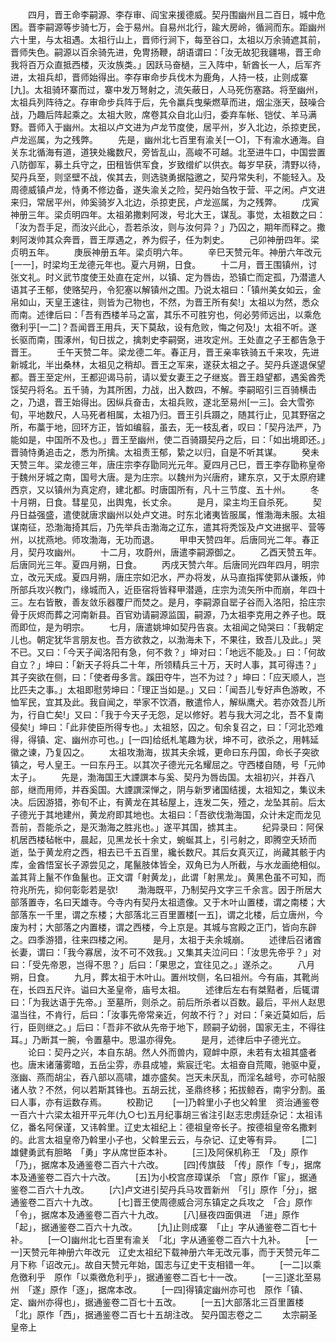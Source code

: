 <!-- { "loadSidebar": true } -->
　　四月，晋王命李嗣源、李存审、阎宝来援德威。契丹围幽州且二百日，城中危困。晋李嗣源等步骑七万，会于易州。自易州北行，踰大房岭，循涧而东。距幽州六十里，与太祖遇。太祖行山上，晋师行涧下，每至谷口，太祖以万余骑遮其前，晋师失色。嗣源以百余骑先进，免冑扬鞭，胡语谓曰：「汝无故犯我疆埸，晋王命我将百万众直抵西楼，灭汝族类。」因跃马奋檛，三入阵中，斩酋长一人，后军齐进，太祖兵却，晋师始得出。李存审命步兵伐木为鹿角，人持一枝，止则成寨[九]。太祖骑环寨而过，寨中发万弩射之，流矢蔽日，人马死伤塞路。将至幽州，太祖兵列阵待之。存审命步兵阵于后，先令羸兵曳柴燃草而进，烟尘涨天，鼓噪合战，乃趣后阵起乘之。太祖大败，席卷其众自北山归，委弃车帐、铠仗、羊马满野。晋师入于幽州。太祖以卢文进为卢龙节度使，居平州，岁入北边，杀掠吏民，卢龙巡属，为之残弊。
　　先是，幽州北七百里有渝关[一○]，下有渝水通海。自关东北循海有道，道狭处纔数尺，旁皆乱山，高峻不可越。北至进牛口，中国尝置八防御军，募土兵守之，田租皆供军食，岁致缯纩以供衣。每岁早获，清野以待，契丹兵至，则坚壁不战，俟其去，则选骁勇据隘邀之，契丹常失利，不能轻入。及周德威镇卢龙，恃勇不修边备，遂失渝关之险，契丹始刍牧于营、平之闲。卢文进来归，常居平州，帅奚骑岁入北边，杀掠吏民，卢龙巡属，为之残弊。
　　戊寅神册三年。梁贞明四年。太祖弟撒剌阿泼，号北大王，谋乱。事觉，太祖数之曰：「汝为吾手足，而汝兴此心，吾若杀汝，则与汝何异？」乃囚之，期年而释之。撒剌阿泼帅其众奔晋，晋王厚遇之，养为假子，任为刺史。
　　己卯神册四年。梁贞明五年。
　　庚辰神册五年。梁贞明六年。
　　辛巳天赞元年。神册六年改元[一一]，时梁均王龙德元年也。夏六月朔，日食。
　　十二月，晋王围镇州，讨张文礼。时义武节度使王处直在定州，以镇、定为唇齿，恐镇亡而定孤，乃潜遣人语其子王郁，使赂契丹，令犯塞以解镇州之围。乃说太祖曰：「镇州美女如云，金帛如山，天皇王速往，则皆为己物也，不然，为晋王所有矣!」太祖以为然，悉众而南。述律后曰：「吾有西楼羊马之富，其乐不可胜穷也，何必劳师远出，以乘危徼利乎[一二]？吾闻晋王用兵，天下莫敌，设有危败，悔之何及!」太祖不听。遂长驱而南，围涿州，旬日拔之，擒刺史李嗣弼，进攻定州。王处直之子王都告急于晋王。
　　壬午天赞二年。梁龙德二年。春正月，晋王亲率铁骑五千来攻，先进新城北，半出桑林，太祖见之稍却。晋王之军来，遂获太祖之子。契丹兵遂退保望都。晋王至定州，王都迎谒马前，请以爱女妻王之子继岌。晋王趋望都，遇奚酋秃馁契丹将名。五千骑，为其所困，力战，出入数四，不解。李嗣昭引三百骑横击之，乃退，晋王始得出。因纵兵奋击，太祖兵败，遂北至易州[一三]。会大雪弥旬，平地数尺，人马死者相属，太祖乃归。晋王引兵蹑之，随其行止，见其野宿之所，布藁于地，回环方正，皆如编翦，虽去，无一枝乱者，叹曰：「契丹法严，乃能如是，中国所不及也。」晋王至幽州，使二百骑蹑契丹之后，曰：「如出境即还。」晋骑恃勇追击之，悉为所擒。太祖责王郁，絷之以归，自是不听其谋。
　　癸未天赞三年。梁龙德三年，唐庄宗李存勖同光元年。夏四月己巳，晋王李存勖称皇帝于魏州牙城之南，国号大唐。是为庄宗。以魏州为兴唐府，建东京，又于太原府建西京，又以镇州为真定府，建北都。时唐国所有，凡十三节度、五十州。
　　冬十月朔，日食。彗星见，出舆鬼，长丈余。
　　是月，梁主均王自杀死。
　　契丹日益强盛，遣使就唐求幽州以处卢文进。时东北诸夷皆服属，惟渤海未服。太祖谋南征，恐渤海掎其后，乃先举兵击渤海之辽东，遣其将秃馁及卢文进据平、营等州，以扰燕地。师攻渤海，无功而退。
　　甲申天赞四年。后唐同光二年。春正月，契丹攻幽州。
　　十二月，攻蔚州，唐遣李嗣源御之。
　　乙酉天赞五年。后唐同光三年。夏四月朔，日食。
　　丙戌天赞六年。后唐同光四年四月，明宗立，改元天成。夏四月朔，唐庄宗如汜水，严办将发，从马直指挥使郭从谦叛，帅所部兵攻兴教门，缘城而入，近臣宿将皆释甲潜遁，庄宗为流矢所中而崩，年四十三。左右皆散，善友敛乐器覆尸而焚之。是月，李嗣源自罂子谷而入洛阳，拾庄宗骨于灰烬而葬之河南新县。百官劝请嗣源监国，嗣源，乃太祖李克用之养子也。既而即位，是为明宗。
　　七月，唐遣姚坤如契丹告哀。太祖闻之恸哭曰：「我朝定儿也。朝定犹华言朋友也。吾方欲救之，以渤海未下，不果往，致吾儿及此。」哭不已。又曰：「今天子闻洛阳有急，何不救？」坤对曰：「地远不能及。」曰：「何故自立？」坤曰：「新天子将兵二十年，所领精兵三十万，天时人事，其可得违？」其子突欲在侧，曰：「使者毋多言。蹊田夺牛，岂不为过？」坤曰：「应天顺人，岂比匹夫之事。」太祖即慰劳坤曰：「理正当如是。」又曰：「闻吾儿专好声色游畋，不恤军民，宜其及此。我自闻之，举家不饮酒，散遣伶人，解纵鹰犬。若亦效吾儿所为，行自亡矣!」又曰：「我于今天子无怨，足以修好。若与我大河之北，吾不复南侵矣!」坤曰：「此非使臣所得专也。」太祖怒，囚之。旬余复召之，曰：「河北恐难得，得镇、定、幽州亦可也。」[一四]给纸札笔趣为状，坤不可，欲杀之，用韩延徽之谏，乃复囚之。
　　太祖攻渤海，拔其夫余城，更命曰东丹国，命长子突欲镇之，号人皇王。一曰东丹王。以其次子德光元名耀屈之。守西楼自随，号「元帅太子」。
　　先是，渤海国王大諲譔本与奚、契丹为唇齿国。太祖初兴，并吞八部，继而用师，并吞奚国。大諲譔深惮之，阴与新罗诸国结援，太祖知之，集议未决。后因游猎，弥旬不止，有黄龙在其毡屋上，连发二矢，殪之，龙坠其前。后太子德光于其地建州，黄龙府即其地也。太祖曰：「吾欲伐渤海国，众计未定而龙见吾前，吾能杀之，是灭渤海之胜兆也。」遂平其国，掳其主。
　　纪异录曰：阿保机居西楼毡帐中，晨起，见黑龙长十余丈，蜿蜒其上，引弓射之，即腾空夭矫而逝，坠于黄龙府之西，相去已千五百里，纔长数尺。其后女真灭辽，尚藏其骸于内库，金酋悟室长子源尝见之，尾鬣肢体皆全，双角已为人所截，与水龙画绝相似。盖其背上鬣不作鱼鬣也。正文谓「射黄龙」，此谓「射黑龙」。黄黑色虽不可知，而符兆所先，抑何彰彰若是欤!
　　渤海既平，乃制契丹文字三千余言。因于所居大部落置寺，名曰天雄寺。今寺内有契丹太祖遗像。又于木叶山置楼，谓之南楼；大部落东一千里，谓之东楼；大部落北三百里置楼[一五]，谓之北楼，后立唐州，今废为村；大部落之内置楼，谓之西楼，今上京是。其城与宫殿之正门，皆向东辟之。四季游猎，往来四楼之闲。
　　是月，太祖于夫余城崩。
　　述律后召诸酋长妻，谓曰：「我今寡居，汝不可不效我。」又集其夫泣问曰：「汝思先帝乎？」对曰：「受先帝恩，岂得不思？」后曰：「果思之，宜往见之。」遂杀之。
　　八月朔，日食。
　　九月，葬太祖于木叶山。置州坟侧，名曰祖州。今有庙，其靴尚在，长四五尺许。谥曰大圣皇帝，庙号太祖。
　　述律后左右有桀黠者，后辄谓曰：「为我达语于先帝。」至墓所，则杀之。前后所杀者以百数。最后，平州人赵思温当往，不肯行，后曰：「汝事先帝常亲近，何故不行？」对曰：「亲近莫如后，后行，臣则继之。」后曰：「吾非不欲从先帝于地下，顾嗣子幼弱，国家无主，不得往耳。」乃断其一腕，令置墓中。思温亦得免。
　　是月，述律后中子德光立。
　　论曰：契丹之兴，本自东胡。然人外而兽内，窥衅中原，未若有太祖其盛者也。唐末诸藩雾暗，五岳尘雰，赤县成墟，紫宸迁宅。太祖奋自荒陬，驰驱中夏，涨幽、燕而胡尘，吞八部以高啸，雄亦盛矣。岂天未厌乱，而淫名越号，亦可帖服诸人欤？不然，何以若斯其锋也。五胡云扰，圣鼎终移；拓拔鲸吞，南宇分割。虽曰人事，亦有运数存焉。
　　校勘记
　　[一]乃斡里小子也父斡里　资治通鉴卷一百六十六梁太祖开平元年(九○七)五月纪事胡三省注引赵志忠虏廷杂记：太祖讳亿，番名阿保谨，又讳斡里。辽史太祖纪上：德祖皇帝长子。按德祖皇帝名撒剌的。此言太祖皇帝乃斡里小子也，父斡里云云，与杂记、辽史等有异。
　　[二]雄健勇武有胆略　「勇」字从席世臣本补。
　　[三]及阿保机称王　「及」原作「乃」，据席本及通鉴卷二百六十六改。
　　[四]传旗鼓　「传」原作「专」，据席本及通鉴卷二百六十六改。
　　[五]为小校宫彦璋谋杀　「宫」原作「宦」，据通鉴卷二百六十九改。
　　[六]卢文进引契丹兵马攻晋新州　「引」原作「分」，据通鉴卷二百六十九改。
　　[七]晋王使周德威合河东镇定之兵攻之　「合」原作「令」，据席本及通鉴卷二百六十九改。
　　[八]昼夜四面俱进　「进」原作「起」，据通鉴卷二百六十九改。
　　[九]止则成寨　「止」字从通鉴卷二百七十补。
　　[一○]幽州北七百里有渝关　「北」字从通鉴卷二百六十九补。
　　[一一]天赞元年神册六年改元　辽史太祖纪下载神册六年无改元事，而于天赞元年二月下称「诏改元」。故自天赞元年始，国志与辽史干支相错一年。
　　[一二]以乘危徼利乎　原作「以乘徼危利乎」，据通鉴卷二百七十一改。
　　[一三]遂北至易州　「遂」原作「逐」，据席本改。
　　[一四]得镇定幽州亦可也　原作「镇、定、幽州亦得也」，据通鉴卷二百七十五改。
　　[一五]大部落北三百里置楼　「北」原作「西」，据通鉴卷二百七十五胡注改。
契丹国志卷之二
　　太宗嗣圣皇帝上
